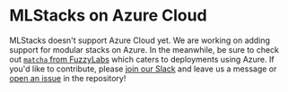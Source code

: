 # MLStacks on Azure Cloud

MLStacks doesn't support Azure Cloud yet. We are working on adding support for
modular stacks on Azure. In the meanwhile, be sure to check out
[`matcha` from FuzzyLabs](https://github.com/fuzzylabs/matcha) which caters to
deployments using Azure. If you'd like to contribute, please
[join our Slack](https://zenml.io/slack-invite/) and leave us a message or
[open an issue](https://github.com/zenml-io/mlops-stacks/issues/new) in the
repository!
